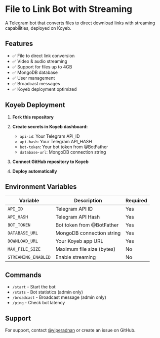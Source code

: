 # File to Link Bot with Streaming

A Telegram bot that converts files to direct download links with streaming capabilities, deployed on Koyeb.

## Features

- ✅ File to direct link conversion
- ✅ Video & audio streaming
- ✅ Support for files up to 4GB
- ✅ MongoDB database
- ✅ User management
- ✅ Broadcast messages
- ✅ Koyeb deployment optimized

## Koyeb Deployment

1. **Fork this repository**
2. **Create secrets in Koyeb dashboard:**
   - `api-id`: Your Telegram API_ID
   - `api-hash`: Your Telegram API_HASH  
   - `bot-token`: Your bot token from @BotFather
   - `database-url`: MongoDB connection string

3. **Connect GitHub repository to Koyeb**
4. **Deploy automatically**

## Environment Variables

| Variable | Description | Required |
|----------|-------------|----------|
| `API_ID` | Telegram API ID | Yes |
| `API_HASH` | Telegram API Hash | Yes |
| `BOT_TOKEN` | Bot token from @BotFather | Yes |
| `DATABASE_URL` | MongoDB connection string | Yes |
| `DOWNLOAD_URL` | Your Koyeb app URL | Yes |
| `MAX_FILE_SIZE` | Maximum file size (bytes) | No |
| `STREAMING_ENABLED` | Enable streaming | No |

## Commands

- `/start` - Start the bot
- `/stats` - Bot statistics (admin only)
- `/broadcast` - Broadcast message (admin only)
- `/ping` - Check bot latency

## Support

For support, contact [@viperadnan](https://t.me/viperadnan) or create an issue on GitHub.
